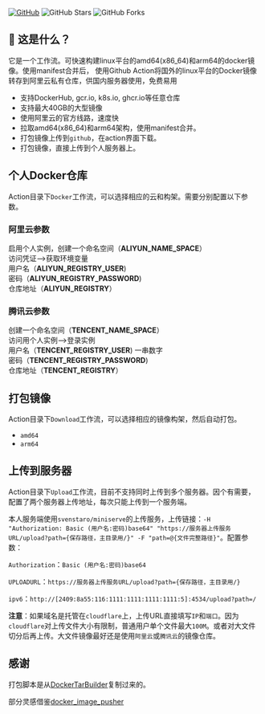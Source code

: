 [![GitHub](https://img.shields.io/github/license/wukongdaily/DockerTarBuilder.svg?label=LICENSE&logo=github&logoColor=%20)](https://github.com/yingguqing/DockerImagePusher/blob/master/LICENSE)
![GitHub Stars](https://img.shields.io/github/stars/yingguqing/DockerImagePusher.svg?style=flat&logo=appveyor&label=Stars&logo=github)
![GitHub Forks](https://img.shields.io/github/forks/yingguqing/DockerImagePusher.svg?style=flat&logo=appveyor&label=Forks&logo=github)

## 🤔 这是什么？
它是一个工作流。可快速构建linux平台的amd64(x86_64)和arm64的docker镜像。使用manifest合并后，
使用Github Action将国外的linux平台的Docker镜像转存到阿里云私有仓库，供国内服务器使用，免费易用<br>
- 支持DockerHub, gcr.io, k8s.io, ghcr.io等任意仓库<br>
- 支持最大40GB的大型镜像<br>
- 使用阿里云的官方线路，速度快<br>
- 拉取amd64(x86_64)和arm64架构，使用manifest合并。
- 打包镜像上传到`github`，在action界面下载。
- 打包镜像，直接上传到个人服务器上。

## 个人Docker仓库

Action目录下`Docker`工作流，可以选择相应的云和构架。需要分别配置以下参数。

### 阿里云参数

启用个人实例，创建一个命名空间（**ALIYUN_NAME_SPACE**）<br>
访问凭证–>获取环境变量<br>
用户名（**ALIYUN_REGISTRY_USER**)<br>
密码（**ALIYUN_REGISTRY_PASSWORD**)<br>
仓库地址（**ALIYUN_REGISTRY**）<br>

### 腾讯云参数

创建一个命名空间（**TENCENT_NAME_SPACE**）<br>
访问用个人实例–>登录实例<br>
用户名（**TENCENT_REGISTRY_USER**) 一串数字<br>
密码（**TENCENT_REGISTRY_PASSWORD**)<br>
仓库地址（**TENCENT_REGISTRY**）<br>

## 打包镜像

Action目录下`Download`工作流，可以选择相应的镜像构架，然后自动打包。

- `amd64`
- `arm64`

## 上传到服务器

Action目录下`Upload`工作流，目前不支持同时上传到多个服务器。因个有需要，配置了两个服务器上传地址，每次只能上传到一个服务端。

本人服务端使用`svenstaro/miniserve`的上传服务，上传链接：`-H "Authorization: Basic (用户名:密码)base64" "https://服务器上传服务URL/upload?path={保存路径，主目录用/}" -F "path=@{文件完整路径}"`。配置参数：

`Authorization`：`Basic (用户名:密码)base64`

`UPLOADURL`：`https://服务器上传服务URL/upload?path={保存路径，主目录用/}`

`ipv6`：`http://[2409:8a55:116:1111:1111:1111:1111:5]:4534/upload?path=/`

**注意**：如果域名是托管在`cloudflare`上，上传URL直接填写`IP`和`端口`。因为`cloudflare`对上传文件大小有限制，普通用户单个文件最大`100M`。或者对大文件切分后再上传。大文件镜像最好还是使用`阿里云`或`腾讯云`的镜像仓库。

## 感谢

打包脚本是从[DockerTarBuilder](https://github.com/wukongdaily/DockerTarBuilder)复制过来的。

部分灵感借鉴[docker_image_pusher](https://github.com/tech-shrimp/docker_image_pusher)
